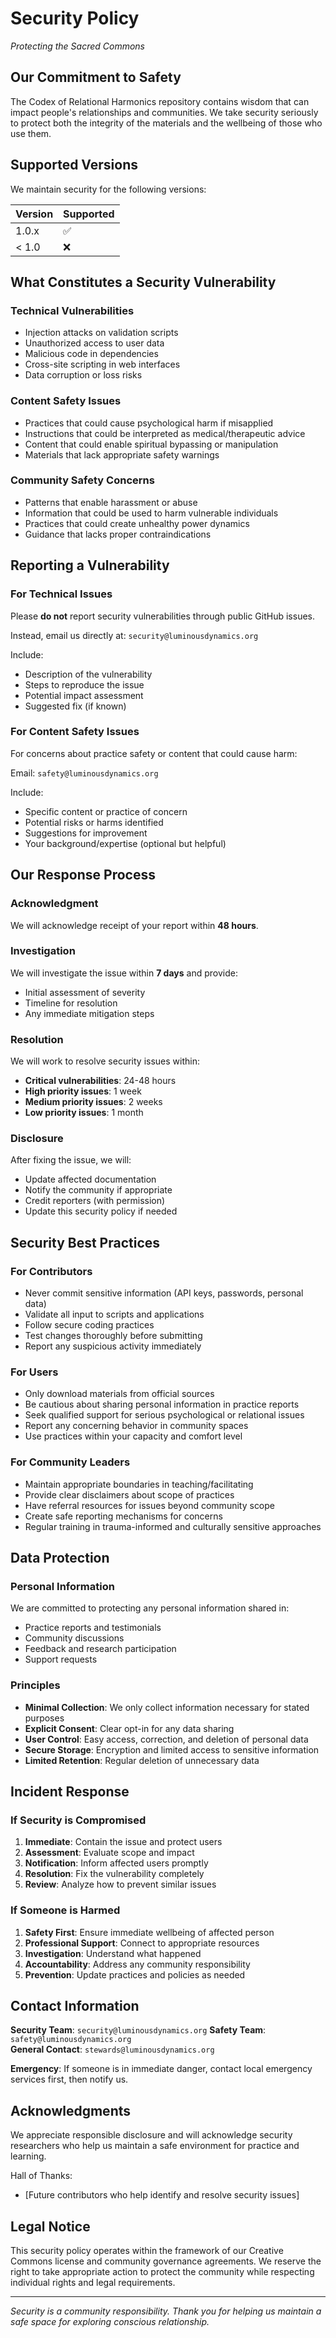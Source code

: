 # Security Policy
*Protecting the Sacred Commons*

## Our Commitment to Safety

The Codex of Relational Harmonics repository contains wisdom that can impact people's relationships and communities. We take security seriously to protect both the integrity of the materials and the wellbeing of those who use them.

## Supported Versions

We maintain security for the following versions:

| Version | Supported |
| ------- | --------- |
| 1.0.x   | ✅ |
| < 1.0   | ❌ |

## What Constitutes a Security Vulnerability

### Technical Vulnerabilities
- Injection attacks on validation scripts
- Unauthorized access to user data
- Malicious code in dependencies
- Cross-site scripting in web interfaces
- Data corruption or loss risks

### Content Safety Issues  
- Practices that could cause psychological harm if misapplied
- Instructions that could be interpreted as medical/therapeutic advice
- Content that could enable spiritual bypassing or manipulation
- Materials that lack appropriate safety warnings

### Community Safety Concerns
- Patterns that enable harassment or abuse
- Information that could be used to harm vulnerable individuals  
- Practices that could create unhealthy power dynamics
- Guidance that lacks proper contraindications

## Reporting a Vulnerability

### For Technical Issues
Please **do not** report security vulnerabilities through public GitHub issues.

Instead, email us directly at: `security@luminousdynamics.org`

Include:
- Description of the vulnerability
- Steps to reproduce the issue
- Potential impact assessment
- Suggested fix (if known)

### For Content Safety Issues
For concerns about practice safety or content that could cause harm:

Email: `safety@luminousdynamics.org`

Include:
- Specific content or practice of concern
- Potential risks or harms identified
- Suggestions for improvement
- Your background/expertise (optional but helpful)

## Our Response Process

### Acknowledgment
We will acknowledge receipt of your report within **48 hours**.

### Investigation  
We will investigate the issue within **7 days** and provide:
- Initial assessment of severity
- Timeline for resolution
- Any immediate mitigation steps

### Resolution
We will work to resolve security issues within:
- **Critical vulnerabilities**: 24-48 hours
- **High priority issues**: 1 week  
- **Medium priority issues**: 2 weeks
- **Low priority issues**: 1 month

### Disclosure
After fixing the issue, we will:
- Update affected documentation
- Notify the community if appropriate
- Credit reporters (with permission)
- Update this security policy if needed

## Security Best Practices

### For Contributors
- Never commit sensitive information (API keys, passwords, personal data)
- Validate all input to scripts and applications
- Follow secure coding practices
- Test changes thoroughly before submitting
- Report any suspicious activity immediately

### For Users
- Only download materials from official sources
- Be cautious about sharing personal information in practice reports
- Seek qualified support for serious psychological or relational issues
- Report any concerning behavior in community spaces
- Use practices within your capacity and comfort level

### For Community Leaders
- Maintain appropriate boundaries in teaching/facilitating
- Provide clear disclaimers about scope of practices
- Have referral resources for issues beyond community scope
- Create safe reporting mechanisms for concerns
- Regular training in trauma-informed and culturally sensitive approaches

## Data Protection

### Personal Information
We are committed to protecting any personal information shared in:
- Practice reports and testimonials
- Community discussions
- Feedback and research participation
- Support requests

### Principles
- **Minimal Collection**: We only collect information necessary for stated purposes
- **Explicit Consent**: Clear opt-in for any data sharing
- **User Control**: Easy access, correction, and deletion of personal data
- **Secure Storage**: Encryption and limited access to sensitive information
- **Limited Retention**: Regular deletion of unnecessary data

## Incident Response

### If Security is Compromised
1. **Immediate**: Contain the issue and protect users
2. **Assessment**: Evaluate scope and impact
3. **Notification**: Inform affected users promptly
4. **Resolution**: Fix the vulnerability completely
5. **Review**: Analyze how to prevent similar issues

### If Someone is Harmed
1. **Safety First**: Ensure immediate wellbeing of affected person
2. **Professional Support**: Connect to appropriate resources
3. **Investigation**: Understand what happened
4. **Accountability**: Address any community responsibility
5. **Prevention**: Update practices and policies as needed

## Contact Information

**Security Team**: `security@luminousdynamics.org`
**Safety Team**: `safety@luminousdynamics.org`  
**General Contact**: `stewards@luminousdynamics.org`

**Emergency**: If someone is in immediate danger, contact local emergency services first, then notify us.

## Acknowledgments

We appreciate responsible disclosure and will acknowledge security researchers who help us maintain a safe environment for practice and learning.

Hall of Thanks:
- [Future contributors who help identify and resolve security issues]

## Legal Notice

This security policy operates within the framework of our Creative Commons license and community governance agreements. We reserve the right to take appropriate action to protect the community while respecting individual rights and legal requirements.

---

*Security is a community responsibility. Thank you for helping us maintain a safe space for exploring conscious relationship.*